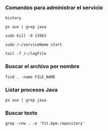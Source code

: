 ### Comandos para administrar el servicio

```
history

ps aux | grep java

sudo kill -9 13563

sudo /~/serviceName start

tail -f /~/logFile
```

### Buscar el archivo por nombre

```
find . -name FILE_NAME
```

### Listar procesos Java

```
ps aux | grep java
```

### Buscar texto

```
grep -rnw . -e 'fit.bpm.repository'
```
